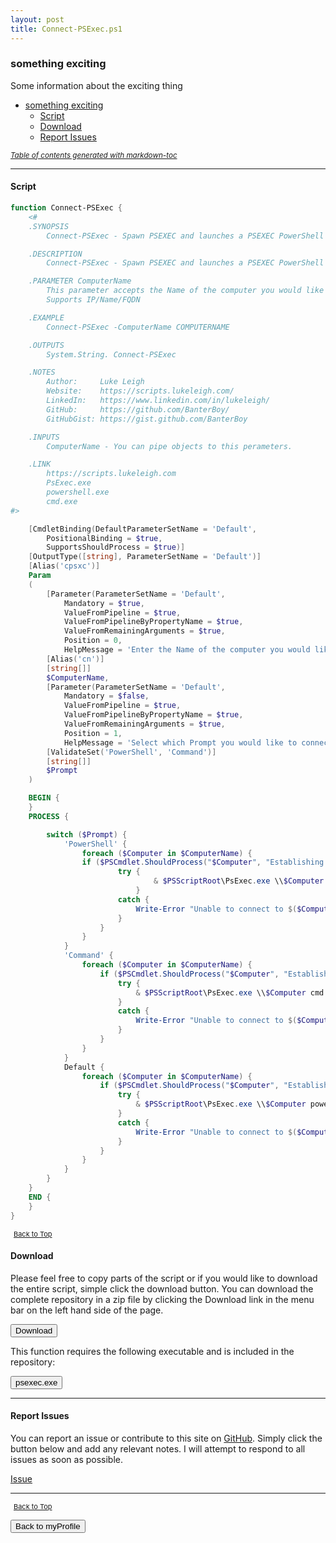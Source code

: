 ```yaml
---
layout: post
title: Connect-PSExec.ps1
---
```


### something exciting

Some information about the exciting thing

- [something exciting](#something-exciting)
  - [Script](#script)
  - [Download](#download)
  - [Report Issues](#report-issues)

<small><i><a href='http://ecotrust-canada.github.io/markdown-toc/'>Table of contents generated with markdown-toc</a></i></small>

---

#### Script

```powershell
function Connect-PSExec {
    <#
	.SYNOPSIS
		Connect-PSExec - Spawn PSEXEC and launches a PSEXEC PowerShell or Command Console session to a remote computer.

	.DESCRIPTION
		Connect-PSExec - Spawn PSEXEC and launches a PSEXEC PowerShell or Command Console session to a remote computer. Sets remote computers ExecutionPolicy to Unrestricted in the powershell session.

	.PARAMETER ComputerName
		This parameter accepts the Name of the computer you would like to connect to.
		Supports IP/Name/FQDN

	.EXAMPLE
		Connect-PSExec -ComputerName COMPUTERNAME

	.OUTPUTS
		System.String. Connect-PSExec

	.NOTES
		Author:     Luke Leigh
		Website:    https://scripts.lukeleigh.com/
		LinkedIn:   https://www.linkedin.com/in/lukeleigh/
		GitHub:     https://github.com/BanterBoy/
		GitHubGist: https://gist.github.com/BanterBoy

	.INPUTS
		ComputerName - You can pipe objects to this perameters.

	.LINK
		https://scripts.lukeleigh.com
		PsExec.exe
		powershell.exe
        cmd.exe
#>

    [CmdletBinding(DefaultParameterSetName = 'Default',
        PositionalBinding = $true,
        SupportsShouldProcess = $true)]
    [OutputType([string], ParameterSetName = 'Default')]
    [Alias('cpsxc')]
    Param
    (
        [Parameter(ParameterSetName = 'Default',
            Mandatory = $true,
            ValueFromPipeline = $true,
            ValueFromPipelineByPropertyName = $true,
            ValueFromRemainingArguments = $true,
            Position = 0,
            HelpMessage = 'Enter the Name of the computer you would like to connect to.')]
        [Alias('cn')]
        [string[]]
        $ComputerName,
        [Parameter(ParameterSetName = 'Default',
            Mandatory = $false,
            ValueFromPipeline = $true,
            ValueFromPipelineByPropertyName = $true,
            ValueFromRemainingArguments = $true,
            Position = 1,
            HelpMessage = 'Select which Prompt you would like to connect to.')]
        [ValidateSet('PowerShell', 'Command')]
        [string[]]
        $Prompt
    )

    BEGIN {
    }
    PROCESS {

        switch ($Prompt) {
            'PowerShell' {
                foreach ($Computer in $ComputerName) {
                if ($PSCmdlet.ShouldProcess("$Computer", "Establishing PSEXEC PowerShell Console session")) {
                        try {
                                & $PSScriptRoot\PsExec.exe \\$Computer powershell.exe -ExecutionPolicy Unrestricted
                            }
                        catch {
                            Write-Error "Unable to connect to $($Computer)"
                        }
                    }
                }
            }
            'Command' {
                foreach ($Computer in $ComputerName) {
                    if ($PSCmdlet.ShouldProcess("$Computer", "Establishing PSEXEC Command Prompt session")) {
                        try {
                            & $PSScriptRoot\PsExec.exe \\$Computer cmd.exe
                        }
                        catch {
                            Write-Error "Unable to connect to $($Computer)"
                        }
                    }
                }
            }
            Default {
                foreach ($Computer in $ComputerName) {
                    if ($PSCmdlet.ShouldProcess("$Computer", "Establishing PSEXEC PowerShell Console session")) {
                        try {
                            & $PSScriptRoot\PsExec.exe \\$Computer powershell.exe -ExecutionPolicy Unrestricted
                        }
                        catch {
                            Write-Error "Unable to connect to $($Computer)"
                        }
                    }
                }
            }
        }
    }
    END {
    }
}
```

<span style="font-size:11px;"><a href="#"><i class="fas fa-caret-up" aria-hidden="true" style="color: white; margin-right:5px;"></i>Back to Top</a></span>

#### Download

Please feel free to copy parts of the script or if you would like to download the entire script, simple click the download button. You can download the complete repository in a zip file by clicking the Download link in the menu bar on the left hand side of the page.

<button class="btn" type="submit" onclick="window.open('/powershell/functions/myProfile/Connect-PSExec.ps1')">
    <i class="fa fa-cloud-download-alt">
    </i>
        Download
</button>

This function requires the following executable and is included in the repository:

<button class="btn" type="submit" onclick="window.open('/powershell/functions/myProfile/psexec.exe')">
    <i class="fa fa-cloud-download-alt">
    </i>
        psexec.exe
</button>

---

#### Report Issues

You can report an issue or contribute to this site on <a href="https://github.com/BanterBoy/scripts-blog/issues">GitHub</a>. Simply click the button below and add any relevant notes. I will attempt to respond to all issues as soon as possible.

<!-- Place this tag where you want the button to render. -->

<a class="github-button" href="https://github.com/BanterBoy/scripts-blog/issues/new?title=Connect-PSExec.ps1&body=There is a problem with this function. Please find details below." data-show-count="true" aria-label="Issue BanterBoy/scripts-blog on GitHub">Issue</a>

---

<span style="font-size:11px;"><a href="#"><i class="fas fa-caret-up" aria-hidden="true" style="color: white; margin-right:5px;"></i>Back to Top</a></span>

<a href="/menu/_pages/myProfile.html">
    <button class="btn">
        <i class='fas fa-reply'>
        </i>
            Back to myProfile
    </button>
</a>

[1]: http://ecotrust-canada.github.io/markdown-toc
[2]: https://github.com/googlearchive/code-prettify
